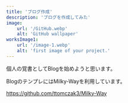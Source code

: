 ```yaml
---
title: 'ブログ作成'
description: 'ブログを作成してみた'
image:
    url: '/GitHub.webp'
    alt: 'GitHub wallpaper'
worksImage1:
    url: '/image-1.webp'
    alt: 'first image of your project.'
---
```


個人の覚書としてBlogを始めようと思います。

BlogのテンプレにはMilky-Wayを利用しています。

https://github.com/ttomczak3/Milky-Way
